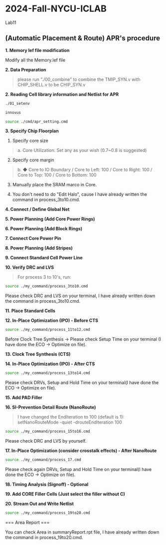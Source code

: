 # 2024-Fall-NYCU-ICLAB
Lab11

## (Automatic Placement & Route) APR's procedure
**1. Memory lef file modification**

Modify all the Memory.lef file

**2. Data Preparation**

> please run “./00_combine” to combine the TMIP_SYN.v with CHIP_SHELL.v to be CHIP_SYN.v


**2. Reading Cell library information and Netlist for APR**

```bash
./01_setenv
```
```bash
innovus
```
```bash
source ./cmd/apr_setting.cmd
```
**3. Specify Chip Floorplan**

1. Specify core size
> a. Core Utilization: Set any as your wish (0.7~0.8 is suggested)
2. Specify core margin
> b. ◆ Core to IO Boundary / 
Core to Left: 100 / 
Core to Right: 100 / 
Core to Top: 100 / 
Core to Bottom: 100
3. Manually place the SRAM marco in Core.

4. You don't need to do "Edit Halo", cause I have already written the command in process_3to10.cmd.

**4. Connect / Define Global Net**

**5. Power Planning (Add Core Power Rings)**

**6. Power Planning (Add Block Rings)**

**7. Connect Core Power Pin**

**8. Power Planning (Add Stripes)**

**9. Connect Standard Cell Power Line**

**10. Verify DRC and LVS**

> For process 3 to 10's, run:

```bash
source ./my_command/process_3to10.cmd
```

Please check DRC and LVS on your terminal, I have already written down the command in process_3to10.cmd.

**11. Place Standard Cells**

**12. In-Place Optimization (IPO) - Before CTS**

```bash
source ./my_command/process_11to12.cmd
```
Before Clock Tree Synthesis → Please check Setup Time on your terminal (I have done the ECO → Optimize on file).

**13. Clock Tree Synthesis (CTS)**

**14. In-Place Optimization (IPO) - After CTS**

```bash
source ./my_command/process_13to14.cmd
```
Please check DRVs, Setup and Hold Time on your terminal(I have done the ECO → Optimize on file).

**15. Add PAD Filler**

**16. SI-Prevention Detail Route (NanoRoute)**

> I have changed the EndIteration to 100 (default is 1): setNanoRouteMode -quiet -drouteEndIteration 100

```bash
source ./my_command/process_15to16.cmd
```
Please check DRC and LVS by yourself.



**17. In-Place Optimization (consider crosstalk effects) - After NanoRoute**

```bash
source ./my_command/process_17.cmd
```

Please check again DRVs, Setup and Hold Time on your terminal(I have done the ECO → Optimize on file).

**18. Timing Analysis (Signoff) - Optional**



**19. Add CORE Filler Cells (Just select the filler without C)**

**20. Stream Out and Write Netlist**

```bash
source ./my_command/process_19to20.cmd
```
=== Area Report ===

You can check Area in summaryReport.rpt file, I have already written down the command in process_19to20.cmd.
